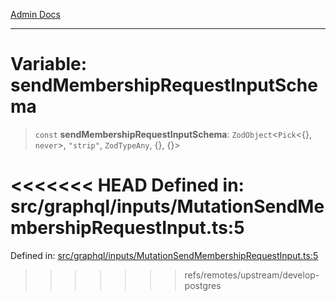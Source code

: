 [Admin Docs](/)

***

# Variable: sendMembershipRequestInputSchema

> `const` **sendMembershipRequestInputSchema**: `ZodObject`\<`Pick`\<\{\}, `never`\>, `"strip"`, `ZodTypeAny`, \{\}, \{\}\>

<<<<<<< HEAD
Defined in: src/graphql/inputs/MutationSendMembershipRequestInput.ts:5
=======
Defined in: [src/graphql/inputs/MutationSendMembershipRequestInput.ts:5](https://github.com/hustlernik/talawa-api/blob/6321c91e956d2ee44b2bb9c22c1b40aa4687c9c2/src/graphql/inputs/MutationSendMembershipRequestInput.ts#L5)
>>>>>>> refs/remotes/upstream/develop-postgres
